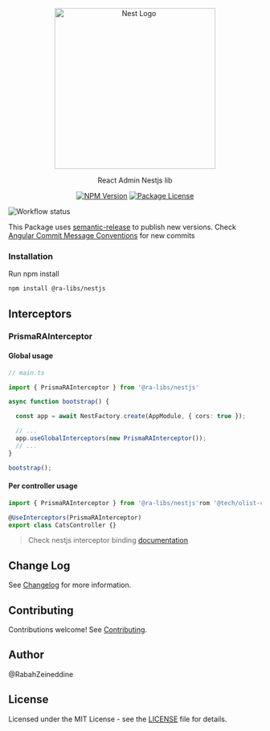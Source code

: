 <p align="center">
  <a href="http://nestjs.com/" target="blank"><img src="https://nestjs.com/img/logo_text.svg" width="320" alt="Nest Logo" /></a>
</p>

[circleci-image]: https://img.shields.io/circleci/build/github/nestjs/nest/master?token=abc123def456
[circleci-url]: https://circleci.com/gh/nestjs/nest

  <p align="center">React Admin Nestjs lib</p>
    <p align="center">
    <a href="https://www.npmjs.com/~nestjscore" target="_blank"><img src="https://img.shields.io/npm/v/@nestjs/core.svg" alt="NPM Version" /></a>
    <a href="https://www.npmjs.com/~nestjscore" target="_blank"><img src="https://img.shields.io/npm/l/@nestjs/core.svg" alt="Package License" /></a>
  </p>

![Workflow status](https://github.com/ra-libs/nestjs/actions/workflows/main.yml/badge.svg)

This Package uses [semantic-release](https://github.com/semantic-release/semantic-release) to publish new versions. Check [Angular Commit Message Conventions](https://github.com/angular/angular/blob/master/CONTRIBUTING.md#-commit-message-format) for new commits

### Installation

Run npm install

```bash
npm install @ra-libs/nestjs
```

## Interceptors

### PrismaRAInterceptor

#### Global usage

```ts
// main.ts

import { PrismaRAInterceptor } from '@ra-libs/nestjs'

async function bootstrap() {

  const app = await NestFactory.create(AppModule, { cors: true });

  // ...
  app.useGlobalInterceptors(new PrismaRAInterceptor());
  // ...
}

bootstrap();

```

#### Per controller usage

```ts
import { PrismaRAInterceptor } from '@ra-libs/nestjs'rom '@tech/olist-commons';

@UseInterceptors(PrismaRAInterceptor)
export class CatsController {}
```

> Check nestjs interceptor binding [documentation](https://docs.nestjs.com/interceptors#binding-interceptors)


## Change Log

See [Changelog](CHANGELOG.md) for more information.

## Contributing

Contributions welcome! See [Contributing](CONTRIBUTING.md).

## Author

@RabahZeineddine

## License

Licensed under the MIT License - see the [LICENSE](LICENSE) file for details.
